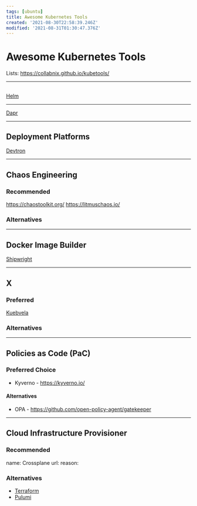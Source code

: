 ```yaml
---
tags: [ubuntu]
title: Awesome Kubernetes Tools
created: '2021-08-30T22:58:39.246Z'
modified: '2021-08-31T01:30:47.376Z'
---
```


# Awesome Kubernetes Tools

Lists:
https://collabnix.github.io/kubetools/

--------

##

[Helm](https://helm.sh/)

--------


[Dapr](https://dapr.io/)

-----

## Deployment Platforms
[Devtron](https://devtron.ai/)

--------

## Chaos Engineering

### Recommended
https://chaostoolkit.org/
https://litmuschaos.io/

### Alternatives

--------

## Docker Image Builder
[Shipwright](https://github.com/shipwright-io/build)


--------

## X

### Preferred
[Kuebvela](https://kubevela.io/)

### Alternatives

--------

## Policies as Code (PaC)

### Preferred Choice
- Kyverno - https://kyverno.io/

#### Alternatives
- OPA - https://github.com/open-policy-agent/gatekeeper

--------

## Cloud Infrastructure Provisioner

### Recommended
name: Crossplane
url: 
reason: 

### Alternatives
- [Terraform]()
- [Pulumi](https://www.pulumi.com/)

